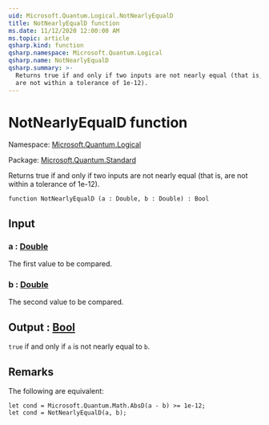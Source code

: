 ```yaml
---
uid: Microsoft.Quantum.Logical.NotNearlyEqualD
title: NotNearlyEqualD function
ms.date: 11/12/2020 12:00:00 AM
ms.topic: article
qsharp.kind: function
qsharp.namespace: Microsoft.Quantum.Logical
qsharp.name: NotNearlyEqualD
qsharp.summary: >-
  Returns true if and only if two inputs are not nearly equal (that is,
  are not within a tolerance of 1e-12).
---
```


# NotNearlyEqualD function

Namespace: [Microsoft.Quantum.Logical](xref:Microsoft.Quantum.Logical)

Package: [Microsoft.Quantum.Standard](https://nuget.org/packages/Microsoft.Quantum.Standard)


Returns true if and only if two inputs are not nearly equal (that is,are not within a tolerance of 1e-12).

```qsharp
function NotNearlyEqualD (a : Double, b : Double) : Bool
```


## Input

### a : [Double](xref:microsoft.quantum.lang-ref.double)

The first value to be compared.


### b : [Double](xref:microsoft.quantum.lang-ref.double)

The second value to be compared.



## Output : [Bool](xref:microsoft.quantum.lang-ref.bool)

`true` if and only if `a` is not nearly equal to `b`.

## Remarks

The following are equivalent:```Q#let cond = Microsoft.Quantum.Math.AbsD(a - b) >= 1e-12;let cond = NotNearlyEqualD(a, b);```